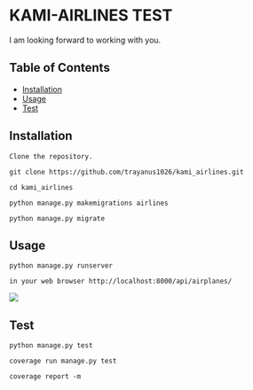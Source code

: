 # KAMI-AIRLINES TEST

I am looking forward to working with you.

## Table of Contents

- [Installation](#installation)
- [Usage](#usage)
- [Test](#test)

## Installation

    Clone the repository.
   
    git clone https://github.com/trayanus1026/kami_airlines.git

    cd kami_airlines

    python manage.py makemigrations airlines

    python manage.py migrate

## Usage

    python manage.py runserver

    in your web browser http://localhost:8000/api/airplanes/

<img src="https://github.com/trayanus1026/kami_airlines/howtouse.jpg">   

## Test

    python manage.py test
    
    coverage run manage.py test
    
    coverage report -m